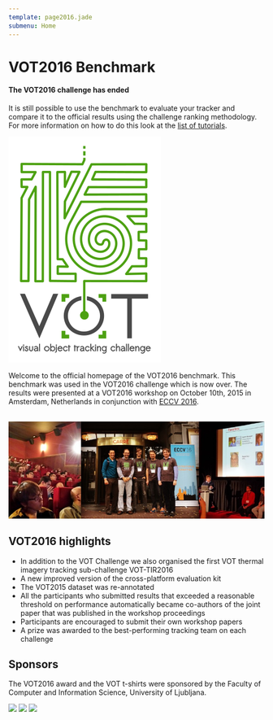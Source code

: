```yaml
---
template: page2016.jade
submenu: Home
---
```


# VOT2016 Benchmark


<div class="alert alert-info" role="alert">
<div class="icon-left"><i class="glyphicon glyphicon-info-sign hugeicon"></i> </div>
<h4>The VOT2016 challenge has ended</h4>

It is still possible to use the benchmark to evaluate your tracker and compare it to the official results using the challenge ranking methodology. For more information on how to do this look at the [list of tutorials](/howto/index.html).
</div>

<img class="logo float-right frame" src="../img/vot2016_logo_website_large.png" alt="VOT2016" />

Welcome to the official homepage of the VOT2016 benchmark. This benchmark was used in the VOT2016 challenge which is now over. The results were presented at a VOT2016 workshop on October 10th, 2015 in Amsterdam, Netherlands in conjunction with [ECCV 2016](http://pamitc.org/iccv15/).<br/><br/>

<img class="frame float-center" src="img/workshop_collage.jpg" alt="VOT2016 Workshop" />

## VOT2016 highlights
- In addition to the VOT Challenge we also organised the first VOT thermal imagery tracking sub-challenge VOT-TIR2016
- A new improved version of the cross-platform evaluation kit
- The VOT2015 dataset was re-annotated
- All the participants who submitted results that exceeded a reasonable threshold on performance automatically became co-authors of the joint paper that was published in the workshop proceedings
- Participants are encouraged to submit their own workshop papers
- A prize was awarded to the best-performing tracking team on each challenge

## Sponsors

The VOT2016 award and the VOT t-shirts were sponsored by the Faculty of Computer and Information Science, University of Ljubljana.

<div class="spotlight">
<a href="http://www.fri.uni-lj.si/"><img src="/vot2016/img/logo_ljubljana.png" width="250px"/></a>
<a href="http://www.autoliv.com/"><img src="/vot2016/img/logo_alv.png" width="250px"/></a>
<a href="http://www.sick.com/ivp"><img src="/vot2016/img/logo_sick.gif" width="122px"/></a>
</div>

